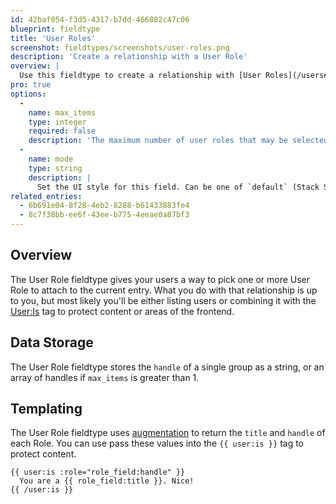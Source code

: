```yaml
---
id: 42baf054-f3d5-4317-b7dd-466882c47c06
blueprint: fieldtype
title: 'User Roles'
screenshot: fieldtypes/screenshots/user-roles.png
description: 'Create a relationship with a User Role'
overview: |
  Use this fieldtype to create a relationship with [User Roles](/users#user-roles).
pro: true
options:
  -
    name: max_items
    type: integer
    required: false
    description: 'The maximum number of user roles that may be selected.'
  -
    name: mode
    type: string
    description: |
      Set the UI style for this field. Can be one of `default` (Stack Selector), `select` (Select Dropdown) or `typeahead` (Typeahead Field).
related_entries:
  - 6b691e04-8f28-4eb2-8288-b61433883fe4
  - 8c7f38bb-ee6f-43ee-b775-4eeae0a87bf3
---
```

## Overview

The User Role fieldtype gives your users a way to pick one or more User Role to attach to the current entry. What you do with that relationship is up to you, but most likely you'll be either listing users or combining it with the [User:Is](/tags/user-is) tag to protect content or areas of the frontend.

## Data Storage

The User Role fieldtype stores the `handle` of a single group as a string, or an array of handles if `max_items` is greater than 1.

## Templating

The User Role fieldtype uses [augmentation](/augmentation) to return the `title` and `handle` of each Role. You can use pass these values into the `{{ user:is }}` tag to protect content.

```
{{ user:is :role="role_field:handle" }}
  You are a {{ role_field:title }}. Nice!
{{ /user:is }}
```
